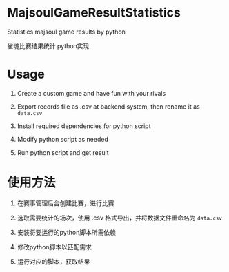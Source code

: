 # MajsoulGameResultStatistics
Statistics majsoul game results by python

雀魂比赛结果统计 python实现

# Usage

1. Create a custom game and have fun with your rivals

2. Export records file as .csv at backend system, then rename it as ` data.csv `

3. Install required dependencies for python script

4. Modify python script as needed

5. Run python script and get result

# 使用方法

1. 在赛事管理后台创建比赛，进行比赛

2. 选取需要统计的场次，使用 .csv 格式导出，并将数据文件重命名为 ` data.csv `

3. 安装将要运行的python脚本所需依赖

4. 修改python脚本以匹配需求

5. 运行对应的脚本，获取结果